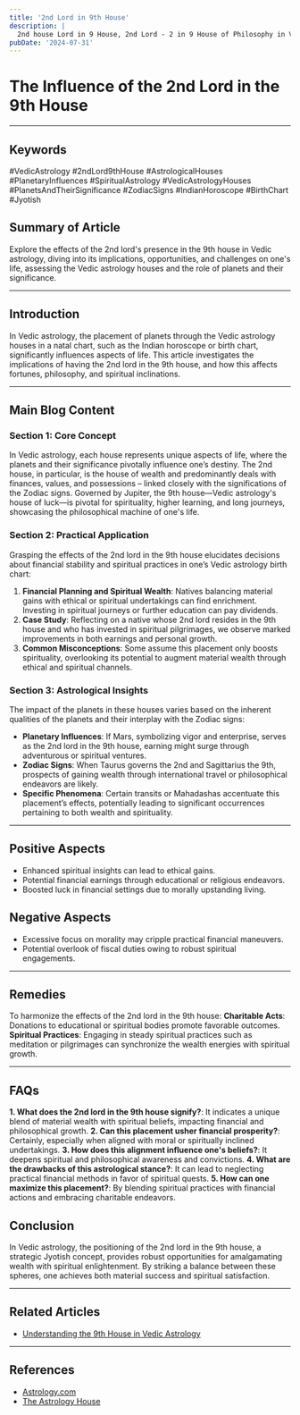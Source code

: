 ```yaml
---
title: '2nd Lord in 9th House'
description: |
  2nd house Lord in 9 House, 2nd Lord - 2 in 9 House of Philosophy in Vedic astrology
pubDate: '2024-07-31'
---
```


# The Influence of the 2nd Lord in the 9th House

---

## Keywords
#VedicAstrology #2ndLord9thHouse #AstrologicalHouses #PlanetaryInfluences #SpiritualAstrology #VedicAstrologyHouses #PlanetsAndTheirSignificance #ZodiacSigns #IndianHoroscope #BirthChart #Jyotish

## Summary of Article
Explore the effects of the 2nd lord's presence in the 9th house in Vedic astrology, diving into its implications, opportunities, and challenges on one's life, assessing the Vedic astrology houses and the role of planets and their significance.

---

## Introduction
In Vedic astrology, the placement of planets through the Vedic astrology houses in a natal chart, such as the Indian horoscope or birth chart, significantly influences aspects of life. This article investigates the implications of having the 2nd lord in the 9th house, and how this affects fortunes, philosophy, and spiritual inclinations.

---

## Main Blog Content

### Section 1: Core Concept
In Vedic astrology, each house represents unique aspects of life, where the planets and their significance pivotally influence one’s destiny. The 2nd house, in particular, is the house of wealth and predominantly deals with finances, values, and possessions – linked closely with the significations of the Zodiac signs. Governed by Jupiter, the 9th house—Vedic astrology's house of luck—is pivotal for spirituality, higher learning, and long journeys, showcasing the philosophical machine of one's life.

### Section 2: Practical Application
Grasping the effects of the 2nd lord in the 9th house elucidates decisions about financial stability and spiritual practices in one’s Vedic astrology birth chart:
1. **Financial Planning and Spiritual Wealth**: Natives balancing material gains with ethical or spiritual undertakings can find enrichment. Investing in spiritual journeys or further education can pay dividends.
2. **Case Study**: Reflecting on a native whose 2nd lord resides in the 9th house and who has invested in spiritual pilgrimages, we observe marked improvements in both earnings and personal growth.
3. **Common Misconceptions**: Some assume this placement only boosts spirituality, overlooking its potential to augment material wealth through ethical and spiritual channels.

### Section 3: Astrological Insights
The impact of the planets in these houses varies based on the inherent qualities of the planets and their interplay with the Zodiac signs:
- **Planetary Influences**: If Mars, symbolizing vigor and enterprise, serves as the 2nd lord in the 9th house, earning might surge through adventurous or spiritual ventures.
- **Zodiac Signs**: When Taurus governs the 2nd and Sagittarius the 9th, prospects of gaining wealth through international travel or philosophical endeavors are likely.
- **Specific Phenomena**: Certain transits or Mahadashas accentuate this placement’s effects, potentially leading to significant occurrences pertaining to both wealth and spirituality.

---

## Positive Aspects
- Enhanced spiritual insights can lead to ethical gains.
- Potential financial earnings through educational or religious endeavors.
- Boosted luck in financial settings due to morally upstanding living.

## Negative Aspects
- Excessive focus on morality may cripple practical financial maneuvers.
- Potential overlook of fiscal duties owing to robust spiritual engagements.

---

## Remedies
To harmonize the effects of the 2nd lord in the 9th house:
**Charitable Acts**: Donations to educational or spiritual bodies promote favorable outcomes.
**Spiritual Practices**: Engaging in steady spiritual practices such as meditation or pilgrimages can synchronize the wealth energies with spiritual growth.

---

## FAQs
**1. What does the 2nd lord in the 9th house signify?**: It indicates a unique blend of material wealth with spiritual beliefs, impacting financial and philosophical growth.
**2. Can this placement usher financial prosperity?**: Certainly, especially when aligned with moral or spiritually inclined undertakings.
**3. How does this alignment influence one's beliefs?**: It deepens spiritual and philosophical awareness and convictions.
**4. What are the drawbacks of this astrological stance?**: It can lead to neglecting practical financial methods in favor of spiritual quests.
**5. How can one maximize this placement?**: By blending spiritual practices with financial actions and embracing charitable endeavors.

## Conclusion
In Vedic astrology, the positioning of the 2nd lord in the 9th house, a strategic Jyotish concept, provides robust opportunities for amalgamating wealth with spiritual enlightenment. By striking a balance between these spheres, one achieves both material success and spiritual satisfaction.

---

## Related Articles
- [Understanding the 9th House in Vedic Astrology](link)

---

## References
- [Astrology.com](https://www.astrology.com/)
- [The Astrology House](https://www.theastrologyhouse.com/)